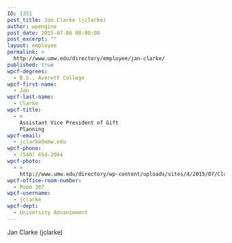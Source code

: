 ```yaml
---
ID: 1351
post_title: Jan Clarke (jclarke)
author: wpengine
post_date: 2015-07-06 08:00:00
post_excerpt: ""
layout: employee
permalink: >
  http://www.umw.edu/directory/employee/jan-clarke/
published: true
wpcf-degrees:
  - B.S., Averett College
wpcf-first-name:
  - Jan
wpcf-last-name:
  - Clarke
wpcf-title:
  - >
    Assistant Vice President of Gift
    Planning
wpcf-email:
  - jclarke@umw.edu
wpcf-phone:
  - (540) 654-2064
wpcf-photo:
  - >
    http://www.umw.edu/directory/wp-content/uploads/sites/4/2015/07/Clarke-Jan04.jpg
wpcf-office-room-number:
  - Room 307
wpcf-username:
  - jclarke
wpcf-dept:
  - University Advancement
---
```

Jan Clarke (jclarke)